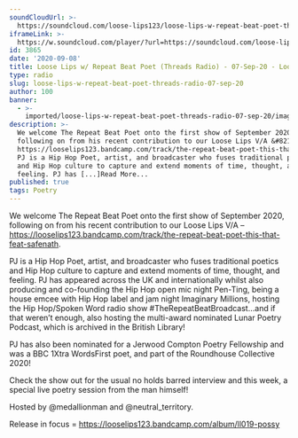 ```yaml
---
soundCloudUrl: >-
  https://soundcloud.com/loose-lips123/loose-lips-w-repeat-beat-poet-threads-radio-07-sep-20
iframeLink: >-
  https://w.soundcloud.com/player/?url=https://soundcloud.com/loose-lips123/loose-lips-w-repeat-beat-poet-threads-radio-07-sep-20&color=00aabb&auto_play=false&hide_related=false&show_comments=true&show_user=true&show_reposts=false
id: 3865
date: '2020-09-08'
title: Loose Lips w/ Repeat Beat Poet (Threads Radio) - 07-Sep-20 - Loose Lips
type: radio
slug: loose-lips-w-repeat-beat-poet-threads-radio-07-sep-20
author: 100
banner:
  - >-
    imported/loose-lips-w-repeat-beat-poet-threads-radio-07-sep-20/image3865.jpeg
description: >-
  We welcome The Repeat Beat Poet onto the first show of September 2020,
  following on from his recent contribution to our Loose Lips V/A &#8211;
  https://looselips123.bandcamp.com/track/the-repeat-beat-poet-this-that-feat-safenath.
  PJ is a Hip Hop Poet, artist, and broadcaster who fuses traditional poetics
  and Hip Hop culture to capture and extend moments of time, thought, and
  feeling. PJ has [...]Read More...
published: true
tags: Poetry
---
```

We welcome The Repeat Beat Poet onto the first show of September 2020, following on from his recent contribution to our Loose Lips V/A – https://looselips123.bandcamp.com/track/the-repeat-beat-poet-this-that-feat-safenath.

PJ is a Hip Hop Poet, artist, and broadcaster who fuses traditional poetics and Hip Hop culture to capture and extend moments of time, thought, and feeling. PJ has appeared across the UK and internationally whilst also producing and co-founding the Hip Hop open mic night Pen-Ting, being a house emcee with Hip Hop label and jam night Imaginary Millions, hosting the Hip Hop/Spoken Word radio show #TheRepeatBeatBroadcast…and if that weren’t enough, also hosting the multi-award nominated Lunar Poetry Podcast, which is archived in the British Library!

PJ has also been nominated for a Jerwood Compton Poetry Fellowship and was a BBC 1Xtra WordsFirst poet, and part of the Roundhouse Collective 2020!

Check the show out for the usual no holds barred interview and this week, a special live poetry session from the man himself!

Hosted by @medallionman and @neutral\_territory.

Release in focus = https://looselips123.bandcamp.com/album/ll019-possy